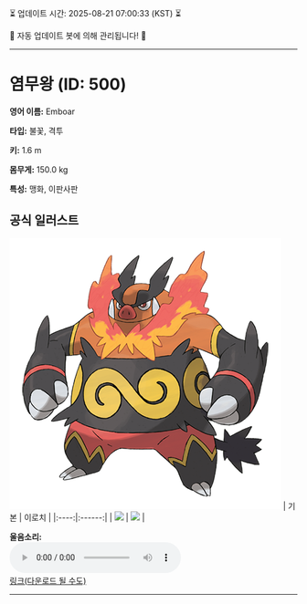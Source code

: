 
⏳ 업데이트 시간: 2025-08-21 07:00:33 (KST) ⏳

🤖 자동 업데이트 봇에 의해 관리됩니다! 🤖

---

# 염무왕 (ID: 500)
**영어 이름:** Emboar

**타입:** 불꽃, 격투

**키:** 1.6 m

**몸무게:** 150.0 kg

**특성:** 맹화, 이판사판

## 공식 일러스트
![](https://raw.githubusercontent.com/PokeAPI/sprites/master/sprites/pokemon/other/official-artwork/500.png)
| 기본 | 이로치 |
|:----:|:------:|
| <img src="http://play.pokemonshowdown.com/sprites/ani/emboar.gif" width="200"> | <img src="http://play.pokemonshowdown.com/sprites/ani-shiny/emboar.gif" width="200"> |

**울음소리:**<br><audio controls src="https://raw.githubusercontent.com/PokeAPI/cries/main/cries/pokemon/latest/500.ogg"></audio><br> [링크(다운로드 될 수도)](https://raw.githubusercontent.com/PokeAPI/cries/main/cries/pokemon/latest/500.ogg)


---
